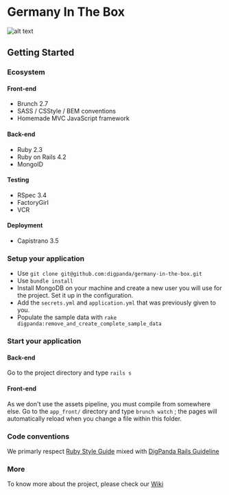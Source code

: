 # Germany In The Box

![alt text](https://www.germanyinthebox.com/images/logo-half.png "Germany In The Box")

## Getting Started

### Ecosystem

#### Front-end
- Brunch 2.7
- SASS / CSStyle / BEM conventions
- Homemade MVC JavaScript framework

#### Back-end
- Ruby 2.3
- Ruby on Rails 4.2
- MongoID

#### Testing
- RSpec 3.4
- FactoryGirl
- VCR

#### Deployment
- Capistrano 3.5

### Setup your application

- Use `git clone git@github.com:digpanda/germany-in-the-box.git`
- Use `bundle install`
- Install MongoDB on your machine and create a new user you will use for the project. Set it up in the configuration.
- Add the `secrets.yml` and `application.yml` that was previously given to you.
- Populate the sample data with `rake digpanda:remove_and_create_complete_sample_data`

### Start your application

#### Back-end

Go to the project directory and type `rails s`
#### Front-end

As we don't use the assets pipeline, you must compile from somewhere else. Go to the `app_front/` directory and type `brunch watch` ; the pages will automatically reload when you change a file within this folder.

### Code conventions

We primarly respect [Ruby Style Guide](https://github.com/bbatsov/ruby-style-guide) mixed with [DigPanda Rails Guideline](https://github.com/digpanda/germany-in-the-box/wiki/DigPanda-Rails-Guideline)

### More

To know more about the project, please check our [Wiki](https://github.com/digpanda/germany-in-the-box/wiki)
